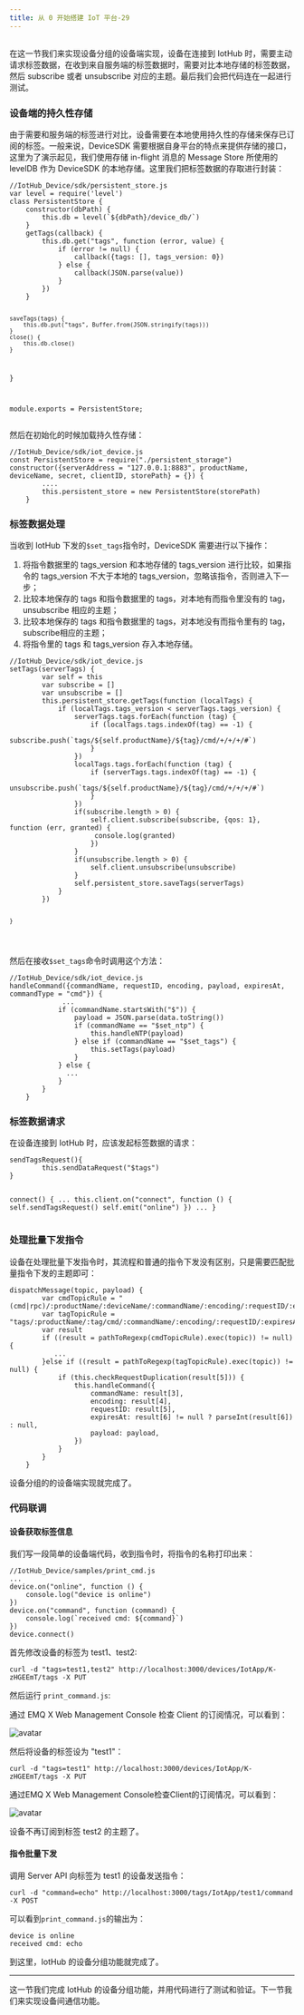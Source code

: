 ```yaml
---
title: 从 0 开始搭建 IoT 平台-29
---
```

<article id="topicContainer" class="column_content"><h2 class="topic_title"></h2><div><p>在这一节我们来实现设备分组的设备端实现，设备在连接到 IotHub 时，需要主动请求标签数据，在收到来自服务端的标签数据时，需要对比本地存储的标签数据，然后 subscribe 或者 unsubscribe 对应的主题。最后我们会把代码连在一起进行测试。</p>
<h3 id="">设备端的持久性存储</h3>
<p>由于需要和服务端的标签进行对比，设备需要在本地使用持久性的存储来保存已订阅的标签。一般来说，DeviceSDK 需要根据自身平台的特点来提供存储的接口，这里为了演示起见，我们使用存储 in-flight 消息的 Message Store 所使用的 levelDB 作为 DeviceSDK 的本地存储。这里我们把标签数据的存取进行封装：</p>
<pre><code class="javascript language-javascript">//IotHub_Device/sdk/persistent_store.js
var level = require('level')
class PersistentStore {
    constructor(dbPath) {
        this.db = level(`${dbPath}/device_db/`)
    }
    getTags(callback) {
        this.db.get("tags", function (error, value) {
            if (error != null) {
                callback({tags: [], tags_version: 0})
            } else {
                callback(JSON.parse(value))
            }
        })
    }

    saveTags(tags) {
        this.db.put("tags", Buffer.from(JSON.stringify(tags)))
    }
    close() {
        this.db.close()
    }
}

module.exports = PersistentStore;
</code></pre>
<p>然后在初始化的时候加载持久性存储：</p>
<pre><code class="javascript language-javascript">//IotHub_Device/sdk/iot_device.js
const PersistentStore = require("./persistent_storage")
constructor({serverAddress = "127.0.0.1:8883", productName, deviceName, secret, clientID, storePath} = {}) {
        ....
        this.persistent_store = new PersistentStore(storePath)
    }
</code></pre>
<h3 id="-1">标签数据处理</h3>
<p>当收到 IotHub 下发的<code>$set_tags</code>指令时，DeviceSDK 需要进行以下操作：</p>
<ol>
<li>将指令数据里的 tags_version 和本地存储的 tags_version 进行比较，如果指令的 tags_version 不大于本地的 tags_version，忽略该指令，否则进入下一步；</li>
<li>比较本地保存的 tags 和指令数据里的 tags，对本地有而指令里没有的 tag，unsubscribe 相应的主题；</li>
<li>比较本地保存的 tags 和指令数据里的 tags，对本地没有而指令里有的 tag，subscribe相应的主题；</li>
<li>将指令里的 tags 和 tags_version 存入本地存储。</li>
</ol>
<pre><code class="javascript language-javascript">//IotHub_Device/sdk/iot_device.js
setTags(serverTags) {
        var self = this
        var subscribe = []
        var unsubscribe = []
        this.persistent_store.getTags(function (localTags) {
            if (localTags.tags_version &lt; serverTags.tags_version) {
                serverTags.tags.forEach(function (tag) {
                    if (localTags.tags.indexOf(tag) == -1) {
                        subscribe.push(`tags/${self.productName}/${tag}/cmd/+/+/+/#`)
                    }
                })
                localTags.tags.forEach(function (tag) {
                    if (serverTags.tags.indexOf(tag) == -1) {
                        unsubscribe.push(`tags/${self.productName}/${tag}/cmd/+/+/+/#`)
                    }
                })
                if(subscribe.length &gt; 0) {
                    self.client.subscribe(subscribe, {qos: 1}, function (err, granted) {
                     console.log(granted)
                    })
                }
                if(unsubscribe.length &gt; 0) {
                    self.client.unsubscribe(unsubscribe)
                }
                self.persistent_store.saveTags(serverTags)
            }
        })

    }
</code></pre>
<p>然后在接收<code>$set_tags</code>命令时调用这个方法：</p>
<pre><code class="javascript language-javascript">//IotHub_Device/sdk/iot_device.js
handleCommand({commandName, requestID, encoding, payload, expiresAt, commandType = "cmd"}) {
             ...
            if (commandName.startsWith("$")) {
                payload = JSON.parse(data.toString())
                if (commandName == "$set_ntp") {
                    this.handleNTP(payload)
                } else if (commandName == "$set_tags") {
                    this.setTags(payload)
                }
            } else {
              ...
            }
        }
    }
</code></pre>
<h3 id="-2">标签数据请求</h3>
<p>在设备连接到 IotHub 时，应该发起标签数据的请求：</p>
<pre><code class="javascript language-javascript">sendTagsRequest(){
        this.sendDataRequest("$tags")
}

connect() {
        ...
        this.client.on("connect", function () {
            self.sendTagsRequest()
            self.emit("online")
        })
        ...
    }
</code></pre>
<h3 id="-3">处理批量下发指令</h3>
<p>设备在处理批量下发指令时，其流程和普通的指令下发没有区别，只是需要匹配批量指令下发的主题即可：</p>
<pre><code class="javascript language-javascript">dispatchMessage(topic, payload) {
        var cmdTopicRule = "(cmd|rpc)/:productName/:deviceName/:commandName/:encoding/:requestID/:expiresAt?"
        var tagTopicRule = "tags/:productName/:tag/cmd/:commandName/:encoding/:requestID/:expiresAt?"
        var result
        if ((result = pathToRegexp(cmdTopicRule).exec(topic)) != null) {
           ...
        }else if ((result = pathToRegexp(tagTopicRule).exec(topic)) != null) {
            if (this.checkRequestDuplication(result[5])) {
                this.handleCommand({
                    commandName: result[3],
                    encoding: result[4],
                    requestID: result[5],
                    expiresAt: result[6] != null ? parseInt(result[6]) : null,
                    payload: payload,
                })
            }
        }
    }
</code></pre>
<p>设备分组的的设备端实现就完成了。</p>
<h3 id="-4">代码联调</h3>
<h4 id="-5">设备获取标签信息</h4>
<p>我们写一段简单的设备端代码，收到指令时，将指令的名称打印出来：</p>
<pre><code class="javascript language-javascript">//IotHub_Device/samples/print_cmd.js
...
device.on("online", function () {
    console.log("device is online")
})
device.on("command", function (command) {
    console.log(`received cmd: ${command}`)
})
device.connect()
</code></pre>
<p>首先修改设备的标签为 test1、test2:</p>
<pre><code>curl -d "tags=test1,test2" http://localhost:3000/devices/IotApp/K-zHGEEmT/tags -X PUT
</code></pre>
<p>然后运行 <code>print_command.js</code>:</p>
<p>通过 EMQ X Web Management Console 检查 Client 的订阅情况，可以看到：</p>
<p><img src="https://images.gitbook.cn/Fikr7nQkdf-pE_MRxizVdULXaAiO" alt="avatar" /></p>
<p>然后将设备的标签设为 "test1"：</p>
<pre><code>curl -d "tags=test1" http://localhost:3000/devices/IotApp/K-zHGEEmT/tags -X PUT
</code></pre>
<p>通过EMQ X Web Management Console检查Client的订阅情况，可以看到：</p>
<p><img src="https://images.gitbook.cn/FqwWWZuYcgP43GN_Q_iSRf3wrpf-" alt="avatar" /></p>
<p>设备不再订阅到标签 test2 的主题了。</p>
<h4 id="-6">指令批量下发</h4>
<p>调用 Server API 向标签为 test1 的设备发送指令：</p>
<pre><code>curl -d "command=echo" http://localhost:3000/tags/IotApp/test1/command -X POST
</code></pre>
<p>可以看到<code>print_command.js</code>的输出为：</p>
<pre><code>device is online
received cmd: echo
</code></pre>
<p>到这里，IotHub 的设备分组功能就完成了。</p>
<hr />
<p>这一节我们完成 IotHub 的设备分组功能，并用代码进行了测试和验证。下一节我们来实现设备间通信功能。</p></div></article>